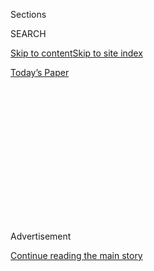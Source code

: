 <div id="app">

<div>

<div>

<div>

<div class="NYTAppHideMasthead css-1q2w90k e1suatyy0">

<div class="section css-ui9rw0 e1suatyy2">

<div class="css-eph4ug er09x8g0">

<div class="css-6n7j50">

</div>

<span class="css-1dv1kvn">Sections</span>

<div class="css-10488qs">

<span class="css-1dv1kvn">SEARCH</span>

</div>

[Skip to content](#site-content)[Skip to site
index](#site-index)

</div>

<div class="css-10698na e1huz5gh0">

</div>

</div>

<div id="masthead-bar-one" class="section hasLinks css-15hmgas e1csuq9d3">

<div class="css-uqyvli e1csuq9d0">

</div>

<div class="css-1uqjmks e1csuq9d1">

</div>

<div class="css-9e9ivx">

[](https://myaccount.nytimes3xbfgragh.onion/auth/login?response_type=cookie&client_id=vi)

</div>

<div class="css-1bvtpon e1csuq9d2">

[Today’s
Paper](https://www.nytimes3xbfgragh.onion/section/todayspaper)

</div>

</div>

</div>

</div>

<div data-aria-hidden="false">

<div id="site-content" data-role="main">

<div>

<div class="css-1aor85t" style="opacity:0.000000001;z-index:-1;visibility:hidden">

<div class="css-1hqnpie">

<div class="css-epjblv">

<span class="css-17xtcya">[Opinion](/section/opinion)</span><span class="css-x15j1o">|</span><span class="css-fwqvlz">What
the Oil Spill in Venezuela Tells Us About Its
Politics</span>

</div>

<div class="css-k008qs">

<div class="css-1iwv8en">

<span class="css-18z7m18"></span>

<div>

</div>

</div>

<span class="css-1n6z4y">https://nyti.ms/2ZbEGx6</span>

<div class="css-1705lsu">

<div class="css-4xjgmj">

<div class="css-4skfbu" data-role="toolbar" data-aria-label="Social Media Share buttons, Save button, and Comments Panel with current comment count" data-testid="share-tools">

  - 
  - 
  - 
  - 
    
    <div class="css-6n7j50">
    
    </div>

  - 

</div>

</div>

</div>

</div>

</div>

</div>

<div class="css-13pd83m">

</div>

<div id="top-wrapper" class="css-1sy8kpn">

<div id="top-slug" class="css-l9onyx">

Advertisement

</div>

[Continue reading the main
story](#after-top)

<div class="ad top-wrapper" style="text-align:center;height:100%;display:block;min-height:250px">

<div id="top" class="place-ad" data-position="top" data-size-key="top">

</div>

</div>

<div id="after-top">

</div>

</div>

<div>

<div class="css-v5btjw etb61u70">

<div class="css-v05ibm etb61u71">

[Opinion](/section/opinion)

</div>

</div>

<div id="sponsor-wrapper" class="css-1hyfx7x">

<div id="sponsor-slug" class="css-19vbshk">

Supported by

</div>

[Continue reading the main
story](#after-sponsor)

<div id="sponsor" class="ad sponsor-wrapper" style="text-align:center;height:100%;display:block">

</div>

<div id="after-sponsor">

</div>

</div>

<div class="css-186x18t">

</div>

<div class="css-1vkm6nb ehdk2mb0">

# What the Oil Spill in Venezuela Tells Us About Its Politics

</div>

The largest oil reserves and one of the world’s most incompetent
governments have brought authoritarianism, economic collapse and
environmental disaster to the country.

<div class="css-18e8msd">

<div class="css-vp77d3 epjyd6m0">

<div class="css-1baulvz">

By <span class="css-1baulvz last-byline" itemprop="name">Javier
Corrales</span>

<div class="css-8atqhb">

Mr. Corrales, an expert on Latin America, is a professor of political
science at Amherst College.

</div>

</div>

</div>

  - Sept. 7,
    2020

  - 
    
    <div class="css-4xjgmj">
    
    <div class="css-d8bdto" data-role="toolbar" data-aria-label="Social Media Share buttons, Save button, and Comments Panel with current comment count" data-testid="share-tools">
    
      - 
      - 
      - 
      - 
        
        <div class="css-6n7j50">
        
        </div>
    
      - 
    
    </div>
    
    </div>

</div>

<div class="css-79elbk" data-testid="photoviewer-wrapper">

<div class="css-z3e15g" data-testid="photoviewer-wrapper-hidden">

</div>

<div class="css-1a48zt4 ehw59r15" data-testid="photoviewer-children">

![<span class="css-16f3y1r e13ogyst0" data-aria-hidden="true">Oil
contamination at El Palito beach in Puerto Cabello, Venezuela, from an
oil spill this
summer.</span><span class="css-cnj6d5 e1z0qqy90" itemprop="copyrightHolder"><span class="css-1ly73wi e1tej78p0">Credit...</span><span><span>Samuel
Cabrera/EPA, via
Shutterstock</span></span></span>](https://static01.graylady3jvrrxbe.onion/images/2020/09/07/opinion/07corrales2/merlin_175615317_d0df9f86-bc5a-4c0e-8328-af79ed977825-articleLarge.jpg?quality=75&auto=webp&disable=upscale)

</div>

</div>

<div class="css-mdjrty">

[Leer en
español](https://www.nytimes3xbfgragh.onion/es/2020/09/07/espanol/opinion/lo-que-los-derrames-petroleros-en-venezuela-revelan.html "Read in Spanish")

</div>

</div>

<div class="section meteredContent css-1r7ky0e" name="articleBody" itemprop="articleBody">

<div class="css-1fanzo5 StoryBodyCompanionColumn">

<div class="css-53u6y8">

AMHERST, Mass. — It has been a tough summer for Venezuela. The already
ailing country, in the throes of a [severe
lockdown](https://www.bbc.com/news/world-52103747), is also experiencing
a major environmental disaster. In July, a state-owned refinery began to
spill oil into the [Morrocoy National
Park](https://www.bbc.com/news/world-latin-america-53767424), one of the
country’s most biodiverse areas. Venezuela also experienced a new
political crisis. The government essentially voided several opposition
parties by [taking
control](https://www.nytimes3xbfgragh.onion/2020/06/16/world/americas/venezuela-maduro-supreme-court.html)
of their executive boards.

These catastrophes are two sides of the same coin. Rising
authoritarianism in Venezuela has led to oil mismanagement, which in
turn has led to environmental degradation. And oil mismanagement is now
turning the regime even more autocratic, which in turn is leading to
opposition debasement.

Pundits often debate whether [rising oil fortunes contribute to the rise
of
authoritarianism](https://www.vox.com/2014/4/10/5601062/oil-curse-explained).
Large oil windfalls, the argument goes, allow states to offer
consumption booms to the public in lieu of political rights and to fund
repressive forces. But the Venezuelan case seems to be showing that
declining oil fortunes can be both a cause and a consequence of
hardening authoritarianism.

Venezuela used to be one of the most competitive oil producers in the
world. But its oil industry has been run into the ground over the last
two decades, first under President Hugo Chávez and now under his
successor, Nicolás Maduro. Measured in terms of proven reserves,
Venezuela may have [more oil than Saudi
Arabia](https://www.opec.org/opec_web/en/data_graphs/330.htm). But in
terms of output, Venezuela’s oil industry has collapsed. The country’s
production of oil is at a [77-year
low](https://www.reuters.com/article/us-venezuela-oil-exports/venezuelas-oil-exports-sank-in-june-to-77-year-low-data-idUSKBN2427AC).

</div>

</div>

<div class="css-1fanzo5 StoryBodyCompanionColumn">

<div class="css-53u6y8">

The lesson is clear. Political accountability, human rights and
environmental sustainability constitute a modern-day trifecta. Lose the
former, and the rest disappears as well.

Mr. Chávez eroded the checks and balances inside and outside the state
oil company and turned it into his own A.T.M. Party loyalists replaced
oil engineers. Investment protocols were discontinued. Safety standards
were ignored. All that mattered was for the oil company to channel
dollars to fund the ruling party’s elections.

Not surprisingly, [production
declined](https://www.researchgate.net/publication/341117583_Oil_and_regime_type_in_Latin_America_Reversing_the_line_of_causality)
between 2003 and 2014. Oddly, the decline took place at a time when the
price of oil price was booming. No freely trading oil nation experienced
this strange outcome. While many blame U.S. sanctions under President
Trump, the evidence that the collapse was homemade[and
pre-Trump](https://growthlab.cid.harvard.edu/publications/venezuelan-oil-assessment)
is overwhelming.

Venezuela’s oil collapse has taken a huge environmental toll.
Corruption, underinvestments and weak controls led to the state-owned
oil company’s economic collapse. They are also responsible for an
increase in [company
accidents](https://venezuelanalysis.com/analysis/14984) and oil spills.
According to a report, the country experienced [46,820 toxic
spills](https://www.derechos.org.ve/actualidad/en-seis-anos-pdvsa-derramo-856-72285-barriles-de-petroleo-al-medio-ambiente)
from 2010 to 2018, totaling 856,000 barrels of spilled oil. From July to
August of this year, an estimated [26,000
barrels](https://www.forbes.com/sites/nishandegnarain/2020/08/28/oil-spill-august-what-the-major-oil-spills-in-venezuela-and-mauritius-mean-for-the-world/#68dd06bd59bd)
of oil may have affected more than [210
miles](http://www.petroleumworld.com/storyt20082001.htm) of shoreline.
The July spill is the second major spill in a year. And a few days ago,
reports surfaced that a huge oil tanker stationed in Venezuelan waters,
the FSO Nabarima, was on the verge of sinking because of a lack of
proper maintenance. If it sinks, the resulting oil spill could be [five
times larger than
the](https://www.nytimes3xbfgragh.onion/aponline/2020/09/02/world/americas/ap-lt-venezuela-sinking-oil-tanker.html#:~:text=CARACAS%2C%20Venezuela%20%E2%80%94%20The%20sight%20of,a%20dangerous%20state%20of%20disrepair.)Exxon
Valdez spill of 1989.

The collapse of oil prices from mid-2014 to early 2016 also deepened
Venezuela’s economic crisis, overwhelming the administration of Mr.
Maduro. Because production was already so low in 2015, Venezuela’s
economy sank more than those of other petrostates. The country’s economy
has continued to contract every year since then, leading to a
humanitarian and [refugee
crisis](https://www.nytimes3xbfgragh.onion/2019/02/20/world/americas/venezuela-refugees-colombia.html)
comparable to that experienced by [war-torn
Syria](https://www.devex.com/news/venezuela-crisis-is-on-the-scale-of-syria-unhcr-says-93465).

</div>

</div>

<div class="css-1fanzo5 StoryBodyCompanionColumn">

<div class="css-53u6y8">

This oil crisis is also producing a hardening of authoritarianism. Under
normal circumstances, an economic crisis such as Venezuela’s would have
produced one of two political outcomes: a change in policy or a change
in government. In Venezuela, it is producing more repression.

For ruling parties, policy changes make sense when the ruling party is
interested in staying electorally competitive. But since the mid-2000s,
Venezuela’s ruling party has given up on fair elections. It is only
interested in staying in office.

So instead of policy corrections, Mr. Maduro has relied on unregulated
gold mining (whose toll on the environment and human security is also
dismal), crackdowns on citizens’ protests and electoral tricks to disarm
the opposition. This culminated in this summer’s nationalization of the
opposition parties.

The Constitution of Venezuela mandates that Mr. Maduro schedule a
legislative election this year. The government knows it cannot win such
an election competing freely, so it has [opted to change the electoral
rules](https://www.hrw.org/news/2020/07/07/venezuela-rulings-threaten-free-and-fair-elections).
The government has expanded the number of seats in the National Assembly
from 167 to 277 with the aim of diluting the power of the strongest
opposition parties now in control. It has also refused to make electoral
authorities impartial and replaced the leadership of opposition parties
with people willing to go along with the government. Mr. Maduro has
pardoned more than 100 political prisoners, which is a nice concession,
but has kept the electoral irregularities in place. These irregularities
have [split the opposition into two
camps](https://www.washingtonpost.com/world/the_americas/venezuelas-maduro-pardons-more-than-100-political-opponents-ahead-of-elections/2020/08/31/c5770df0-ebbf-11ea-b4bc-3a2098fc73d4_story.html),
with one sector hoping to compete electorally and another calling for
abstention.

The United States is claiming, rightly, that [the election is
rigged](https://www.reuters.com/article/us-venezuela-politics/us-accuses-venezuelas-maduro-of-seeking-to-rig-upcoming-vote-idUSKBN23M2OJ).
It may even be encouraging the opposition to abstain rather than unite
electorally. The problem is that abstention is exactly what the
Venezuelan government wants. The United States may be unintentionally
helping the government weaken the once electorally mighty opposition.

The United States has also played a role in the oil spill. While the
spill is the result of industry decay in Venezuela, its continuation is
connected to the U.S. oil embargo. Venezuela is now
[precluded](https://www.washingtonpost.com/world/the_americas/venezuela-crisis-oil-gas-shortage-maduro-guaido/2020/04/15/19fd9864-7daa-11ea-84c2-0792d8591911_story.html)
from using refineries in the United States to process its oil into
gasoline. This is one reason the government has not shut down the
damaged refinery: It is the only one in the country that produces
gasoline. So [the leak has
continued](https://www.cambio16.com/derrame-de-petroleo-en-venezuela-aun-no-ha-cesado/),
with oil now entering rivers and lakes.

It’s easy to blame factors such as poor vision by the opposition and
inconsistent responses by the United States for Venezuela’s turn to
incompetent and mean authoritarianism. Those factors are present, but
they are not the main drivers. Venezuela’s descent into authoritarianism
has the same source as July’s oil spill: Venezuela is a petrostate that
has lost interest in accountability.

Javier Corrales, ([@jcorrales2011](https://twitter.com/jcorrales2011)) a
professor of political science at Amherst College, is the author, most
recently, of “Fixing Democracy: Why Constitutional Change Often Fails to
Enhance Democracy in Latin America.”

*The Times is committed to publishing* [*a diversity of
letters*](https://www.nytimes3xbfgragh.onion/2019/01/31/opinion/letters/letters-to-editor-new-york-times-women.html)
*to the editor. We’d like to hear what you think about this or any of
our articles. Here are some*
[*tips*](https://help.nytimes3xbfgragh.onion/hc/en-us/articles/115014925288-How-to-submit-a-letter-to-the-editor)*.
And here’s our email:*
[*letters@NYTimes.com*](mailto:letters@NYTimes.com)*.*

*Follow The New York Times Opinion section on*
[*Facebook*](https://www.facebookcorewwwi.onion/nytopinion)*,* [*Twitter
(@NYTopinion)*](http://twitter.com/NYTOpinion) *and*
[*Instagram*](https://www.instagram.com/nytopinion/)*.*

</div>

</div>

</div>

<div>

</div>

<div>

</div>

<div>

</div>

<div>

<div id="bottom-wrapper" class="css-1ede5it">

<div id="bottom-slug" class="css-l9onyx">

Advertisement

</div>

[Continue reading the main
story](#after-bottom)

<div id="bottom" class="ad bottom-wrapper" style="text-align:center;height:100%;display:block;min-height:90px">

</div>

<div id="after-bottom">

</div>

</div>

</div>

</div>

</div>

## Site Index

<div>

</div>

## Site Information Navigation

  - [© <span>2020</span> <span>The New York Times
    Company</span>](https://help.nytimes3xbfgragh.onion/hc/en-us/articles/115014792127-Copyright-notice)

<!-- end list -->

  - [NYTCo](https://www.nytco.com/)
  - [Contact
    Us](https://help.nytimes3xbfgragh.onion/hc/en-us/articles/115015385887-Contact-Us)
  - [Work with us](https://www.nytco.com/careers/)
  - [Advertise](https://nytmediakit.com/)
  - [T Brand Studio](http://www.tbrandstudio.com/)
  - [Your Ad
    Choices](https://www.nytimes3xbfgragh.onion/privacy/cookie-policy#how-do-i-manage-trackers)
  - [Privacy](https://www.nytimes3xbfgragh.onion/privacy)
  - [Terms of
    Service](https://help.nytimes3xbfgragh.onion/hc/en-us/articles/115014893428-Terms-of-service)
  - [Terms of
    Sale](https://help.nytimes3xbfgragh.onion/hc/en-us/articles/115014893968-Terms-of-sale)
  - [Site
    Map](https://spiderbites.nytimes3xbfgragh.onion)
  - [Help](https://help.nytimes3xbfgragh.onion/hc/en-us)
  - [Subscriptions](https://www.nytimes3xbfgragh.onion/subscription?campaignId=37WXW)

</div>

</div>

</div>

</div>
